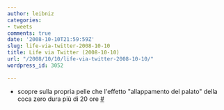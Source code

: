 ```yaml
---
author: leibniz
categories:
- tweets
comments: true
date: '2008-10-10T21:59:59Z'
slug: life-via-twitter-2008-10-10
title: Life via Twitter (2008-10-10)
url: "/2008/10/10/life-via-twitter-2008-10-10/"
wordpress_id: 3052

---
```

* scopre sulla propria pelle che l'effetto "allappamento del palato" della coca zero dura più di 20 ore [#](https://twitter.com/leibniz/statuses/954234984)


